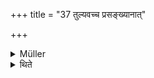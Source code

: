 +++
title = "37 तुल्यवच्च प्रसङ्ख्यानात्"

+++

<details><summary>Müller</summary>

Also, because it is enumerated like the Darśapūrṇamāsa sacrifice.

#####  Commentary

This refers to such passages from the Brāhmaṇas as: There are four great sacrifices, the Agnihotram, the Darśapūrṇamāsau, the Cāturmāsyāni, and the Piṇḍa-pitṛyajñaḥ.
</details>

<details><summary>थिते</summary>

तुल्यवच्च प्रसङ्ख्यानात् ३७
</details>
